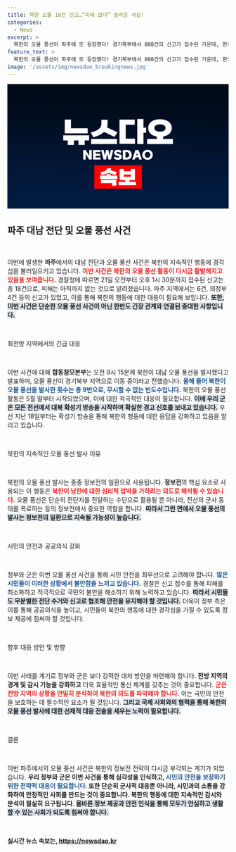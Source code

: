 ```yaml
---
title: 북한 오물 18건 신고…“피해 없다” 놀라운 사실!
categories:
  - News
excerpt: >
  북한의 오물 풍선이 파주에 또 등장했다! 경기북부에서 808건의 신고가 접수된 가운데, 한국군은 대북 확성기 방송을 전면 시행하기로 결정했다. 이 엄중한 상황, 자세한 내용은 기사에서 확인하세요!
feature_text: >
  북한의 오물 풍선이 파주에 또 등장했다! 경기북부에서 808건의 신고가 접수된 가운데, 한국군은 대북 확성기 방송을 전면 시행하기로 결정했다. 이 엄중한 상황, 자세한 내용은 기사에서 확인하세요!
image: '/assets/img/newsdao_breakingnews.jpg'
---
```


<p><img src="/assets/img/newsdao_breakingnews.jpg" alt="cryptoinkorea 속보" /></p>

<h2 data-ke-size="size26">파주 대남 전단 및 오물 풍선 사건</h2>

<p data-ke-size="size16">&nbsp;</p>

<p>이번에 발생한 <b>파주</b>에서의 대남 전단과 오물 풍선 사건은 북한의 지속적인 행동에 경각심을 불러일으키고 있습니다. <b><span style="color: #ee2323;">이번 사건은 북한의 오물 풍선 활동이 다시금 활발해지고 있음을 보여줍니다.</span></b> 경찰청에 따르면 21일 오전부터 오후 1시 30분까지 접수된 신고는 총 18건으로, 피해는 아직까지 없는 것으로 알려졌습니다. 파주 지역에서는 6건, 의정부 4건 등의 신고가 있었고, 이를 통해 북한의 행동에 대한 대응이 필요해 보입니다. <b><span style="background-color: #21538527;">또한, 이번 사건은 단순한 오물 풍선 사건이 아닌 한반도 긴장 관계와 연결된 중대한 사항입니다.</span></b> </p>

<p data-ke-size="size16">&nbsp;</p>

<p>최전방 지역에서의 긴급 대응</p>

<p data-ke-size="size16">&nbsp;</p>

<p>이번 사건에 대해 <b>합동참모본부</b>는 오전 9시 15분께 북한이 대남 오물 풍선을 발사했다고 발표하며, 오물 풍선이 경기북부 지역으로 이동 중이라고 전했습니다. <b><span style="color: #1a5490;">올해 들어 북한이 오물 풍선을 발사한 횟수는 총 9번으로, 무시할 수 없는 빈도수입니다.</span></b> 북한의 오물 풍선 활동은 5월 말부터 시작되었으며, 이에 대한 적극적인 대응이 필요합니다. <b><span style="background-color: #21538527;">이에 우리 군은 모든 전선에서 대북 확성기 방송을 시작하며 확실한 경고 신호를 보내고 있습니다.</span></b> 우선 지난 18일부터는 확성기 방송을 통해 북한의 행동에 대한 응답을 강화하고 있음을 알리고 있습니다.</p>

<p data-ke-size="size16">&nbsp;</p>

<p>북한의 지속적인 오물 풍선 발사 이유</p>

<p data-ke-size="size16">&nbsp;</p>

<p>북한의 오물 풍선 발사는 종종 정보전의 일환으로 사용됩니다. <b>정보전</b>의 핵심 요소로 사용되는 이 행동은 <b><span style="color: #ee2323;">북한이 남한에 대한 심리적 압박을 가하려는 의도로 해석될 수 있습니다.</span></b> 오물 풍선은 단순히 전단지를 전달하는 수단으로 활용될 뿐 아니라, 전선의 군사 동태를 폭로하는 등의 정보전에서 중요한 역할을 합니다. <b><span style="background-color: #21538527;">따라서 그런 면에서 오물 풍선의 발사는 정보전의 일환으로 지속될 가능성이 높습니다.</span></b></p>

<p data-ke-size="size16">&nbsp;</p>

<p>시민의 안전과 공공의식 강화</p>

<p data-ke-size="size16">&nbsp;</p>

<p>정부와 군은 이번 오물 풍선 사건을 통해 시민 안전을 최우선으로 고려해야 합니다. <b><span style="color: #1a5490;">많은 시민들이 이러한 상황에서 불안함을 느끼고 있습니다.</span></b> 경찰은 신고 접수를 통해 피해를 최소화하고 적극적으로 국민의 불안을 해소하기 위해 노력하고 있습니다. <b><span style="background-color: #21538527;">따라서 시민들도 무분별한 전단 수거와 신고로 협조해 안전을 유지해야 할 것입니다.</span></b> 더욱이 정부 측은 이를 통해 공공의식을 높이고, 시민들이 북한의 행동에 대한 경각심을 가질 수 있도록 정보 제공에 힘써야 할 것입니다.</p>

<p data-ke-size="size16">&nbsp;</p>

<p>향후 대응 방안 및 방향</p>

<p data-ke-size="size16">&nbsp;</p>

<p>이번 사태를 계기로 정부와 군은 보다 강력한 대처 방안을 마련해야 합니다. <b>전방 지역의 경계 및 감시 기능을 강화하고</b> 더욱 효율적인 통신 체계를 갖추는 것이 중요합니다. <b><span style="color: #ee2323;">군은 전방 지역의 상황을 면밀히 분석하여 북한의 의도를 파악해야 합니다.</span></b> 이는 국민의 안전을 보호하는 데 필수적인 요소가 될 것입니다. <b><span style="background-color: #21538527;">그리고 국제 사회와의 협력을 통해 북한의 오물 풍선 발사에 대한 선제적 대응 전술을 세우는 노력이 필요합니다.</span></b></p>

<p data-ke-size="size16">&nbsp;</p>

<p>결론 </p>

<p data-ke-size="size16">&nbsp;</p>

<p>이번 파주에서의 오물 풍선 사건은 북한의 정보전 전략이 다시금 부각되는 계기가 되었습니다. <b>우리 정부와 군은 이번 사건을 통해 심각성을 인식하고, <b><span style="color: #1a5490;">시민의 안전을 보장하기 위한 전략적 대응이 필요합니다.</span></b> 또한 단순히 군사적 대응뿐 아니라, 시민과의 소통을 강화하여 안정적인 사회를 만드는 것이 중요합니다. 북한의 행동에 대한 지속적인 감시와 분석이 절실히 요구됩니다. <b><span style="background-color: #21538527;">올바른 정보 제공과 안전 인식을 통해 모두가 안심하고 생활할 수 있는 사회가 되도록 힘써야 합니다.</span></b></p>

<p data-ke-size="size16">&nbsp;</p>
실시간 뉴스 속보는, <a href="https://newsdao.kr" rel="dofollow">https://newsdao.kr</a>


